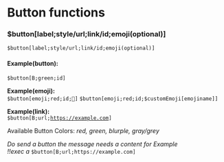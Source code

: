 # Button functions

### $button\[label;style/url;link/id;emoji\(optional\)\]

`$button[label;style/url;link/id;emoji(optional)]`

#### Example\(button\): 

`$button[B;green;id]`

**Example\(emoji\):**  
`$button[emoji;red;id;🚚]` `$button[emoji;red;id;$customEmoji[emojiname]]`

**Example\(link\):**   
`$button[B;url;`[`https://example.com`](https://example.com)`]`

Available Button Colors: _red, green, blurple, gray/grey_

_Do send a button the message needs a content for Example  
!!exec a_ `$button[B;url;https://example.com]`

